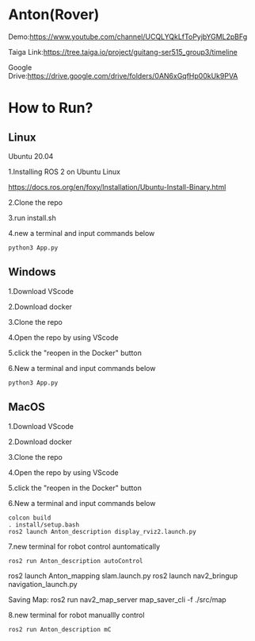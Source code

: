 # Anton(Rover)

Demo:https://www.youtube.com/channel/UCQLYQkLfToPyjbYGML2pBFg

Taiga Link:https://tree.taiga.io/project/guitang-ser515_group3/timeline

Google Drive:https://drive.google.com/drive/folders/0AN6xGqfHp00kUk9PVA

# How to Run?

## Linux

Ubuntu 20.04

1.Installing ROS 2 on Ubuntu Linux 

https://docs.ros.org/en/foxy/Installation/Ubuntu-Install-Binary.html

2.Clone the repo

3.run install.sh

4.new a terminal and input commands below

```
python3 App.py
```



## Windows

1.Download VScode

2.Download docker

3.Clone the repo

4.Open the repo by using VScode

5.click the "reopen in the Docker" button

6.New a terminal and input commands below

```
python3 App.py
```



## MacOS

1.Download VScode

2.Download docker

3.Clone the repo

4.Open the repo by using VScode

5.click the "reopen in the Docker" button

6.New a terminal and input commands below

```
colcon build
. install/setup.bash
ros2 launch Anton_description display_rviz2.launch.py
```

7.new terminal for robot control auntomatically

```
ros2 run Anton_description autoControl
```


ros2 launch Anton_mapping slam.launch.py
ros2 launch nav2_bringup navigation_launch.py

Saving Map:
ros2 run nav2_map_server map_saver_cli -f ./src/map

8.new terminal for robot manuallly control

```
ros2 run Anton_description mC
```

